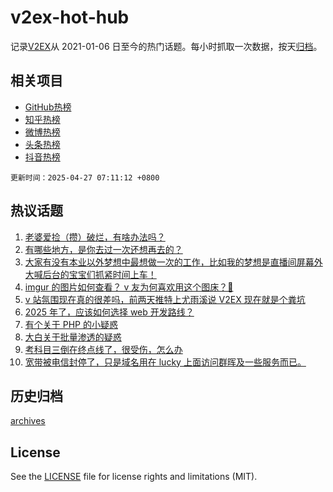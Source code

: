 # v2ex-hot-hub

 记录[V2EX](https://www.v2ex.com/)从 2021-01-06 日至今的热门话题。每小时抓取一次数据，按天[归档](archives)。
 
 ## 相关项目

- [GitHub热榜](https://github.com/lonnyzhang423/github-hot-hub)
- [知乎热榜](https://github.com/lonnyzhang423/zhihu-hot-hub)
- [微博热榜](https://github.com/lonnyzhang423/weibo-hot-hub)
- [头条热榜](https://github.com/lonnyzhang423/toutiao-hot-hub)
- [抖音热榜](https://github.com/lonnyzhang423/douyin-hot-hub)


 `更新时间：2025-04-27 07:11:12 +0800`

## 热议话题

1. [老婆爱捡（攒）破烂，有啥办法吗？](https://www.v2ex.com/t/1128134)
1. [有哪些地方，是你去过一次还想再去的？](https://www.v2ex.com/t/1128141)
1. [大家有没有本业以外梦想中最想做一次的工作，比如我的梦想是直播间屏幕外大喊后台的宝宝们抓紧时间上车！](https://www.v2ex.com/t/1128160)
1. [imgur 的图片如何查看？ v 友为何喜欢用这个图床？🤔](https://www.v2ex.com/t/1128168)
1. [v 站氛围现在真的很差吗，前两天推特上尤雨溪说 V2EX 现在就是个粪坑](https://www.v2ex.com/t/1128235)
1. [2025 年了，应该如何选择 web 开发路线？](https://www.v2ex.com/t/1128159)
1. [有个关于 PHP 的小疑惑](https://www.v2ex.com/t/1128194)
1. [大白关于批量渗透的疑惑](https://www.v2ex.com/t/1128140)
1. [考科目三倒在终点线了，很受伤，怎么办](https://www.v2ex.com/t/1128219)
1. [宽带被电信封停了，只是域名用在 lucky 上面访问群晖及一些服务而已。](https://www.v2ex.com/t/1128249)

## 历史归档

[archives](archives)

## License

See the [LICENSE](LICENSE) file for license rights and limitations (MIT).

